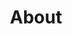 ---
layout: page
title: About
permalink: /about/
redirect_to:  https://dev.ajalex.com/tabs/about/
---
